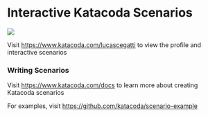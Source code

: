 # Interactive Katacoda Scenarios

[![](http://shields.katacoda.com/katacoda/lucascegatti/count.svg)](https://www.katacoda.com/lucascegatti "Get your profile on Katacoda.com")

Visit https://www.katacoda.com/lucascegatti to view the profile and interactive scenarios

### Writing Scenarios
Visit https://www.katacoda.com/docs to learn more about creating Katacoda scenarios

For examples, visit https://github.com/katacoda/scenario-example
